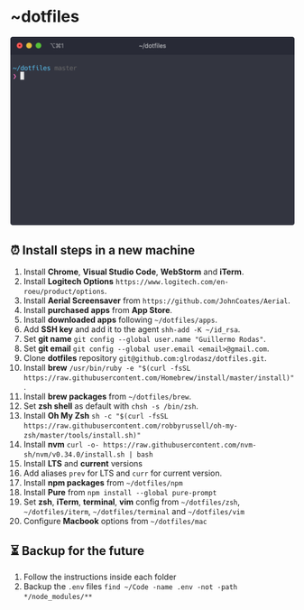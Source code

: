 # ~dotfiles

![iterm](iterm.png)

## ⏰ Install steps in a new machine

1. Install **Chrome**, **Visual Studio Code**, **WebStorm** and **iTerm**.
2. Install **Logitech Options** `https://www.logitech.com/en-roeu/product/options`.
3. Install **Aerial Screensaver** from `https://github.com/JohnCoates/Aerial`.
4. Install **purchased apps** from **App Store**.
5. Install **downloaded apps** following `~/dotfiles/apps`.
6. Add **SSH key** and add it to the agent `shh-add -K ~/id_rsa`.
7. Set **git name** `git config --global user.name "Guillermo Rodas"`.
8. Set **git email** `git config --global user.email <email>@gmail.com`.
9. Clone **dotfiles** repository `git@github.com:glrodasz/dotfiles.git`.
10. Install **brew** `/usr/bin/ruby -e "$(curl -fsSL https://raw.githubusercontent.com/Homebrew/install/master/install)"`.
11. Install **brew packages** from `~/dotfiles/brew`.
12. Set **zsh shell** as default with `chsh -s /bin/zsh`.
13. Install **Oh My Zsh** `sh -c "$(curl -fsSL https://raw.githubusercontent.com/robbyrussell/oh-my-zsh/master/tools/install.sh)"`
14. Install **nvm** `curl -o- https://raw.githubusercontent.com/nvm-sh/nvm/v0.34.0/install.sh | bash`
15. Install **LTS** and **current** versions
16. Add aliases `prev` for LTS and `curr` for current version.
17. Install **npm packages** from `~/dotfiles/npm`
18. Install **Pure** from `npm install --global pure-prompt`
19. Set **zsh**, **iTerm**, **terminal**, **vim** config from `~/dotfiles/zsh`, `~/dotfiles/iterm`, `~/dotfiles/terminal` and `~/dotfiles/vim`
20. Configure **Macbook** options from `~/dotfiles/mac`

## ⏳ Backup for the future
1. Follow the instructions inside each folder
2. Backup the `.env` files `find ~/Code -name .env -not -path */node_modules/**`
